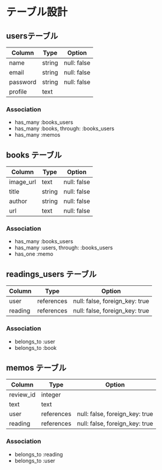 # テーブル設計

## usersテーブル

| Column   | Type   | Option      |
| -------- | ------ | ----------- |
| name     | string | null: false |
| email    | string | null: false |
| password | string | null: false |
| profile  | text   |             |

### Association

- has_many :books_users
- has_many :books, through: :books_users
- has_many :memos


## books テーブル

| Column    | Type   | Option      |
| --------- | ------ | ----------- |
| image_url | text   | null: false |
| title     | string | null: false |
| author    | string | null: false |
| url       | text   | null: false |

### Association

- has_many :books_users
- has_many :users, through: :books_users
- has_one :memo


## readings_users テーブル

| Column  | Type       | Option                         |
| ------- | ---------- | ------------------------------ |
| user    | references | null: false, foreign_key: true |
| reading | references | null: false, foreign_key: true |

### Association

- belongs_to :user
- belongs_to :book


## memos テーブル

| Column    | Type       | Option                         |
| --------- | ---------- | ------------------------------ |
| review_id | integer    |                                |
| text      | text       |                                |
| user      | references | null: false, foreign_key: true |
| reading   | references | null: false, foreign_key: true |

### Association

- belongs_to :reading
- belongs_to :user
